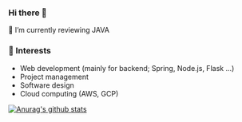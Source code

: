 ### Hi there 👋

  🌱 I’m currently reviewing JAVA    
  
  ### :mag_right: Interests
- Web development (mainly for backend; Spring, Node.js, Flask ...)
- Project management 
- Software design
- Cloud computing (AWS, GCP)
        
 [![Anurag's github stats](https://github-readme-stats.vercel.app/api?username=kjsu0209)](https://github.com/anuraghazra/github-readme-stats)
